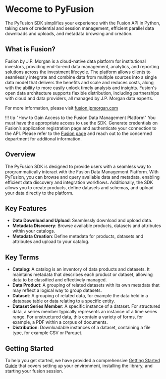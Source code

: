 # Wecome to PyFusion #

The PyFusion SDK simplifies your experience with the Fusion API in Python, taking care of credential and session management, efficient parallel data downloads and uploads, and metadata browsing and creation.

## What is Fusion?

Fusion by J.P. Morgan is a cloud-native data platform for institutional investors, providing end-to-end data management, analytics, and reporting solutions across the investment lifecycle. The platform allows clients to seamlessly integrate and combine data from multiple sources into a single data model that delivers the benefits and scale and reduces costs, along with the ability to more easily unlock timely analysis and insights. Fusion's open data architecture supports flexible distribution, including partnerships with cloud and data providers, all managed by J.P. Morgan data experts. 

For more information, please visit [fusion.jpmorgan.com](https://fusion.jpmorgan.com)

!!! tip "How to Gain Access to the Fusion Data Management Platform"
    You must have the appropriate access to use the SDK. Generate credentials on Fusion’s application registration page and authenticate your connection to the API. Please refer to the [Fusion page](https://fusion.jpmorgan.com) and reach out to the concerned department for additonal information.

## Overview

The PyFusion SDK is designed to provide users with a seamless way to programmatically interact with the Fusion Data Management Platform. With PyFusion, you can browse and query available data and metadata, enabling efficient data discovery and integration workflows. Additionally, the SDK allows you to create products, define datasets and schemas, and upload your data directly to the platform.

## Key Features

- **Data Download and Upload**: Seamlessly download and upload data.
- **Metadata Discovery**: Browse available products, datasets and attributes within your catalogs.
- **Metadata Creation**: Define metadata for products, datasets and attributes and upload to your catalog.

## Key Terms
- **Catalog**: A catalog is an inventory of data products and datasets. It maintains metadata that describes each product or dataset, allowing data to be classified and effectively managed.
- **Data Product**: A grouping of related datasets with its own metadata that may reflect a logical way to group datasets.
- **Dataset**: A grouping of related data, for example the data held in a database table or data relating to a specific entity.
- **Dataset Series Member**: A specific instance of a dataset. For structured data, a series member typically represents an instance of a time series range. For unstructured data, this contain a variety of forms, for example, a PDF within a corpus of documents.
- **Distribution**: Downloadable instances of a dataset, containing a file type, for example CSV or Parquet.

## Getting Started

To help you get started, we have provided a comprehensive [Getting Started Guide](quickstart.md) that covers setting up your environment, installing the library, and starting your fusion session.

